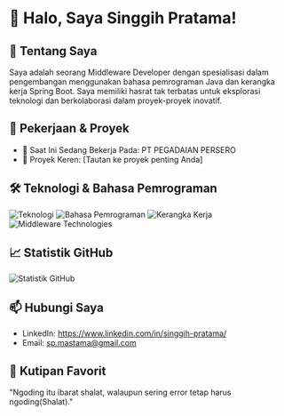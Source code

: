 # 👋 Halo, Saya Singgih Pratama!

## 🚀 Tentang Saya

Saya adalah seorang Middleware Developer dengan spesialisasi dalam pengembangan menggunakan bahasa pemrograman Java dan kerangka kerja Spring Boot. Saya memiliki hasrat tak terbatas untuk eksplorasi teknologi dan berkolaborasi dalam proyek-proyek inovatif.

## 💼 Pekerjaan & Proyek

- 🌱 Saat Ini Sedang Bekerja Pada: PT PEGADAIAN PERSERO
- 🚀 Proyek Keren: [Tautan ke proyek penting Anda]

## 🛠️ Teknologi & Bahasa Pemrograman

![Teknologi](https://img.shields.io/badge/Teknologi-Java,%20SQL,%20IntelliJ%20IDEA,%20Git,%20DBeaver,%20Postman,%20Gitlab,%20VS%20Code,%20MongoDB-ff69b4?style=flat&logo=java&logoColor=white)
![Bahasa Pemrograman](https://img.shields.io/badge/Bahasa-Java,%20SQL-007396?style=flat&logo=java&logoColor=white)
![Kerangka Kerja](https://img.shields.io/badge/Kerangka%20Kerja-Spring%20Boot,Spring%20Native-6DB33F?style=flat&logo=spring&logoColor=white)
![Middleware Technologies](https://img.shields.io/badge/Middleware%20Technologies-Apache%20Kafka,%20Docker,%20OpenShift,%20Jenkins,%20SonarQube,%20WebMethods-008080?style=flat)

## 📈 Statistik GitHub

![Statistik GitHub](https://github-readme-stats.vercel.app/api?username=mastama&show_icons=true&theme=radical)

## 📫 Hubungi Saya

- LinkedIn: https://www.linkedin.com/in/singgih-pratama/
- Email: sp.mastama@gmail.com

## 🎯 Kutipan Favorit

"Ngoding itu ibarat shalat, walaupun sering error tetap harus ngoding(Shalat)."

